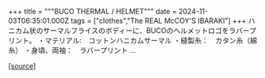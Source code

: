 +++
title = """BUCO THERMAL / HELMET"""
date = 2024-11-03T06:35:01.000Z
tags = ["clothes","The REAL McCOY'S IBARAKI"]
+++
ハニカム状のサーマルフライスのボディーに、BUCOのヘルメットロゴをラバープリント。 ・マテリアル:　コットンハニカムサーマル ・縫製糸：　カタン糸（綿糸） ・身頃、両袖：　ラバープリント ...

[[source]](https://the-realmccoys.ocnk.net/product/1381)
